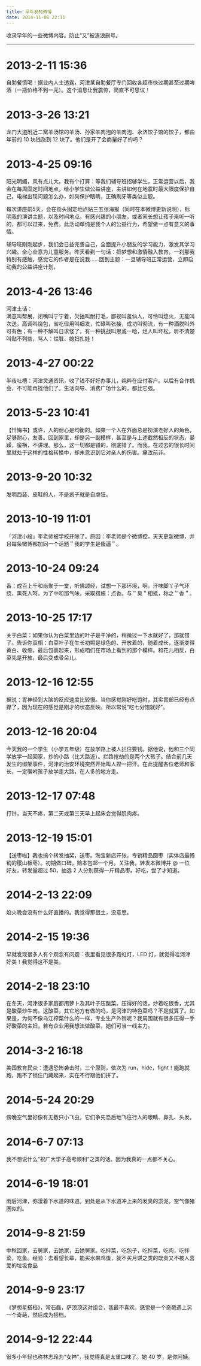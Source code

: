 ```yaml
---
title: 早年发的微博
date: 2014-11-08 22:11
---
```


收录早年的一些微博内容。防止“又”被渣浪删号。

<!-- more -->

---

# 2013-2-11 15:36
自助餐慎喝！据业内人士透露，河津某自助餐厅专门回收各超市快过期甚至过期啤酒（一瓶价格不到一元）。这个消息让我震惊，简直不可思议！

# 2013-3-26 13:21
龙门大道附近二窝羊汤馆的羊汤、孙家羊肉泡的羊肉泡、永济饺子馆的饺子，都由年前的 10 块钱涨到 12 块了。他们是开了会商量好了的吗？

# 2013-4-25 09:16
阳光明媚，风有点儿大。我有个打算：等我们辅导班招够学生，正常运营以后，我会在每周固定时间地点，给小学生做公益讲座，主讲如何在地震时最大限度保护自己，电梯出现问题怎么办，如何保护眼睛，正确刷牙等类似主题。

每次讲座前5天，会在街头固定地点贴三五张海报（同时在本微博更新说明），标明我的演讲主题，以及时间地点。有感兴趣的小朋友，或者家长想让孩子来听一听的，都可以过来，免费。此活动单纯是我个人的公益行为，希望做一点有意义的事情。

辅导班刚刚起步，我们会日益完善自己，全面提升小朋友的学习能力，激发其学习兴趣。全心全意为儿童服务。昨天看到一句话：把梦想和激情融入教育。一刹那我特别有感触，感觉它的作者是在说我……回到主题：一旦辅导班正常运营，立即启动我的公益讲座计划。



# 2013-4-26 13:46
河津土话：  
满意叫帮展，闭嘴叫宁宁着，欠抽叫耐打毛，鄙视叫羞仙人，可怜叫熄火，无能叫次送，高调叫烧包，省吃俭用叫细发，忙碌叫张接，成功叫彻流，有一种洒脱叫外可有色；有一种不解叫日求怪了，有一种挑战叫思或一哈，烂人叫坏松，听不清楚叫贴不列些，骂人：烂脏、媳妇扎娃！

# 2013-4-27 00:22
半夜吐槽：河津灵通资讯，收了钱不好好办事儿，纯粹在应付客户。以后有合作机会，不可能再找他们了。生活向导、消费广场什么的，都比它强。

# 2013-5-23 10:41
【忏悔书】或许，人的耐心是均衡的。如果一个人在外面总是扮演老好人的角色，足够耐心，友善。回到家里，却是另一副模样，甚至是与上述截然相反的状态，暴躁，蛮横，不讲理。那么，这一切都是错的，彻底错了。而我，在过去的很长时间里就处于这样的性格转换中，却未意识到它对亲人的伤害。痛改前非。

# 2013-9-20 10:32
发明西装、皮鞋的人，不是疯子就是自虐狂。

# 2013-10-19 11:01
「河津小段」李老师被学校开除了。原因：李老师是个微博控，天天更新微博，并且每条微博都加同一个话题＂我的学生是傻逼＂。 ​​​​

# 2013-10-24 09:24
香：成百上千和尚聚于一堂，听佛颂经，试想一下那环境，啊，汗味脚丫子气环绕，熏死人呵。为了中和那气味，采取措施：点香。与＂臭＂相抵，称之＂香＂。

# 2013-10-25 17:17
关于白菜：如果你认为白菜里边的叶子是干净的，稍微过一下水就好了，那就错了。告诉你真相：白菜叶子在生长初期是绿色的、开放着的，随着成长，逐渐变得黄白、收缩，最后包裹起来，形成咱们在市场上看到的那个模样。和花儿相反，白菜先是开放，最后变成骨朵儿。 

# 2013-12-16 12:55
据说：胃神经到大脑的反应速度比较慢。当你感觉刚好吃饱时，其实胃部已经有点撑了，因为现在的感觉是刚才的状态反映。所以常说“吃七分饱就好”。 

# 2013-12-16 20:04
今天我的一个学生（小学五年级）在放学路上被人拦住要钱。据他说，他和三个同学放学一起回家，抄的小路（比大路近）。拦路抢劫的是两个大孩子。结合前几天发生的绑架事件，河津的治安环境突然开始叫人捏一把汗。在此提醒各位老师和家长，一定嘱咐孩子放学走大路，在人多的地方走。

# 2013-12-17 07:48
打针，当天不疼，第二天或第三天早上起床会觉得肌肉疼。

# 2013-12-19 15:01
【送枣啦】我也搞个转发抽奖，送枣。淘宝新店开张，专销精品圆枣（实体店最畅销的稷山板枣）。初期做口碑，赔本包邮一个月。关注我，转发本微博并 @ 一位好友，转发量超过 50，抽选 2 人分别获得一斤精品枣。好吃，尝了才知道。

# 2014-2-13 22:09
焰火晚会没有什么好直播的。我觉得那很土，没意思。

# 2014-2-15 19:36
早就发现很多人有个观念有问题：夜里看见很多霓虹灯，LED 灯，就觉得哇河津好美！我觉得这不是美。

# 2014-2-18 23:10
在冬天，河津很多家庭都用萝卜及其叶子压酸菜。压得好的话，炒着吃很香，尤其是酸菜炒牛肉。这酸菜，其它地方有做的吗，是河津的特色菜吗？不是就算了。如果是，为何不像乌江榨菜什么的一样，专业生产外销呢？我周围就有很多压得一手好酸菜的主妇，若有企业用我想法做酸菜，她们可当一线主力。

# 2014-3-2 16:18
美国教育民众：遭遇恐怖袭击时，三个原则，依次为 run，hide，fight！能跑就跑，跑不了锁住门藏起来，实在不行跟他们拼了。

# 2014-5-24 20:29
傍晚空气里好像有无数只小飞虫，它们争先恐后地飞往行人的眼睛、鼻孔、头发。

# 2014-6-7 07:13
我不想说什么“祝广大学子高考顺利”之类的话。因为我真的一点都不关心。

# 2014-6-19 18:01
雨后河津，弥漫着下水道的味道。到处是从下水道冲上来的发臭的淤泥，空气像猪圈似的。 

# 2014-9-8 21:59
中秋回家，去舅家，去她家，去她舅家。吃拌菜，吃包子，吃拌菜，吃肉，吃拌菜，吃鱼。经验：去看望长辈，能买水果鸡蛋，就不买月饼之类的既贵又不被人喜爱的垃圾食品

# 2014-9-9 23:17
《梦想星搭档》，常石磊，萨顶顶这对组合，我最不喜欢。感觉是一个奇葩遇上另一个奇葩，然后成为搭档。

# 2014-9-12 22:44
很多小年轻也称林志玲为“女神”，我觉得真是太重口味了。她 40 岁，是你阿姨。

